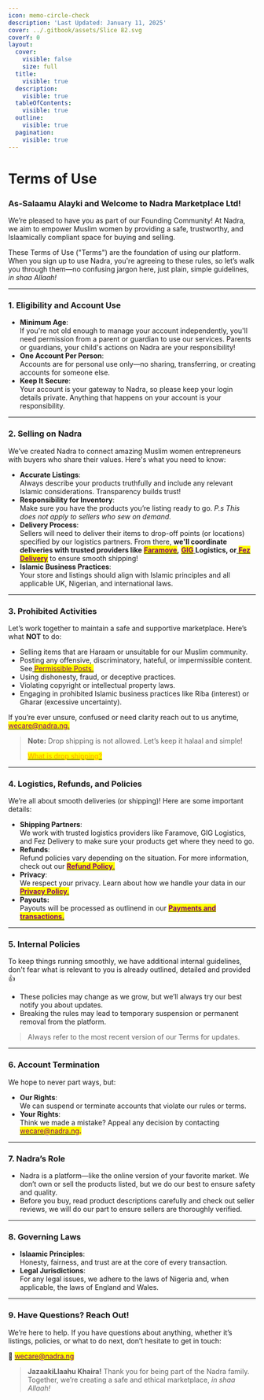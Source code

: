 ```yaml
---
icon: memo-circle-check
description: 'Last Updated: January 11, 2025'
cover: ../.gitbook/assets/Slice 82.svg
coverY: 0
layout:
  cover:
    visible: false
    size: full
  title:
    visible: true
  description:
    visible: true
  tableOfContents:
    visible: true
  outline:
    visible: true
  pagination:
    visible: true
---
```


# Terms of Use

### **As-Salaamu Alayki and Welcome to Nadra Marketplace Ltd!**

We’re pleased to have you as part of our Founding Community! At Nadra, we aim to empower Muslim women by providing a safe, trustworthy, and Islaamically compliant space for buying and selling.

These Terms of Use ("Terms") are the foundation of using our platform. When you sign up to use Nadra, you're agreeing to these rules, so let’s walk you through them—no confusing jargon here, just plain, simple guidelines, _in shaa Allaah!_

***

### **1. Eligibility and Account Use**

* **Minimum Age**:\
  If you're not old enough to manage your account independently, you'll need permission from a parent or guardian to use our services. Parents or guardians, your child's actions on Nadra are your responsibility!
* **One Account Per Person**:\
  Accounts are for personal use only—no sharing, transferring, or creating accounts for someone else.
* **Keep It Secure**:\
  Your account is your gateway to Nadra, so please keep your login details private. Anything that happens on your account is your responsibility.

***

### **2. Selling on Nadra**

We’ve created Nadra to connect amazing Muslim women entrepreneurs with buyers who share their values. Here's what you need to know:

* **Accurate Listings**:\
  Always describe your products truthfully and include any relevant Islamic considerations. Transparency builds trust!
* **Responsibility for Inventory**:\
  Make sure you have the products you’re listing ready to go. _P.s This does not apply to sellers who sew on demand._
* **Delivery Process**:\
  Sellers will need to deliver their items to drop-off points (or locations) specified by our logistics partners. From there, **we'll coordinate deliveries with trusted providers like** [<mark style="color:purple;">**Faramove**</mark>](https://faramove.co)**,** [<mark style="color:purple;">**GIG**</mark> ](https://giglogistics.com)**Logistics, or**[ <mark style="color:purple;">**Fez Delivery**</mark>](https://fezdelivery.co) to ensure smooth shipping!
* **Islamic Business Practices**:\
  Your store and listings should align with Islamic principles and all applicable UK, Nigerian, and international laws.

***

### **3. Prohibited Activities**

Let’s work together to maintain a safe and supportive marketplace. Here’s what **NOT** to do:

* Selling items that are Haraam or unsuitable for our Muslim community.
* Posting any offensive, discriminatory, hateful, or impermissible content. See[ <mark style="color:purple;">Permissible Posts.</mark>](../business-dealings/permissible-posts.md)
* Using dishonesty, fraud, or deceptive practices.
* Violating copyright or intellectual property laws.
* Engaging in prohibited Islamic business practices like Riba (interest) or Gharar (excessive uncertainty).

If you’re ever unsure, confused or need clarity reach out to us anytime, [<mark style="color:purple;">wecare@nadra.ng.</mark>](https://mail.google.com/mail/u/0/?fs=1\&tf=cm\&source=mailto\&su=Terms+of+service+Inquiry\&to=wecare@nadra.ng\&body=As-Salaamu+Alaykum,%0D%0A%0D%0AI+would+like+to+know+more+about...)

> **Note:** Drop shipping is not allowed. Let’s keep it halaal and simple!
>
> [<mark style="color:orange;">What is drop shipping?</mark>](https://abukhadeejah.com/conditions-shuroot-of-a-correct-sale-and-purchase/)

***

### **4. Logistics, Refunds, and Policies**

We’re all about smooth deliveries (or shipping)! Here are some important details:

* **Shipping Partners**:\
  We work with trusted logistics providers like Faramove, GIG Logistics, and Fez Delivery to make sure your products get where they need to go.
* **Refunds**:\
  Refund policies vary depending on the situation. For more information, check out our [<mark style="color:purple;">**Refund Policy**</mark><mark style="color:purple;">.</mark>](returns-and-refunds.md)
* **Privacy**:\
  We respect your privacy. Learn about how we handle your data in our [<mark style="color:purple;">**Privacy Policy**</mark><mark style="color:purple;">.</mark>](privacy-policy.md)
* **Payouts:**\
  Payouts will be processed as outlinend in our [<mark style="color:purple;">**Payments and transactions.**</mark>](payments-and-transactions.md)

***

### **5. Internal Policies**

To keep things running smoothly, we have additional internal guidelines, don't fear what is relevant to you is already outlined, detailed and provided :thumbsup:

* These policies may change as we grow, but we’ll always try our best notify you about updates.
* Breaking the rules may lead to temporary suspension or permanent removal from the platform.

> Always refer to the most recent version of our Terms for updates.

***

### **6. Account Termination**

We hope to never part ways, but:

* **Our Rights**:\
  We can suspend or terminate accounts that violate our rules or terms.
* **Your Rights**:\
  Think we made a mistake? Appeal any decision by contacting [<mark style="color:purple;">wecare@nadra.ng</mark>](../)<mark style="color:purple;">**.**</mark>

***

### **7. Nadra’s Role**

* Nadra is a platform—like the online version of your favorite market. We don’t own or sell the products listed, but we do our best to ensure safety and quality.
* Before you buy, read product descriptions carefully and check out seller reviews, we will do our part to ensure sellers are thoroughly verified.

***

### **8. Governing Laws**

* **Islaamic Principles**:\
  Honesty, fairness, and trust are at the core of every transaction.
* **Legal Jurisdictions**:\
  For any legal issues, we adhere to the laws of Nigeria and, when applicable, the laws of England and Wales.

***

### **9. Have Questions? Reach Out!**

We’re here to help. If you have questions about anything, whether it’s listings, policies, or what to do next, don’t hesitate to get in touch:

📧 [<mark style="color:purple;">wecare@nadra.ng</mark>](https://mail.google.com/mail/u/0/?fs=1\&tf=cm\&source=mailto\&su=Terms+of+service+Inquiry\&to=wecare@nadra.ng\&body=As-Salaamu+Alaykum,%0D%0A%0D%0AI+would+like+to+know+more+about...)

> **JazaakiLlaahu Khaira!** Thank you for being part of the Nadra family. Together, we’re creating a safe and ethical marketplace, _in shaa Allaah!_



